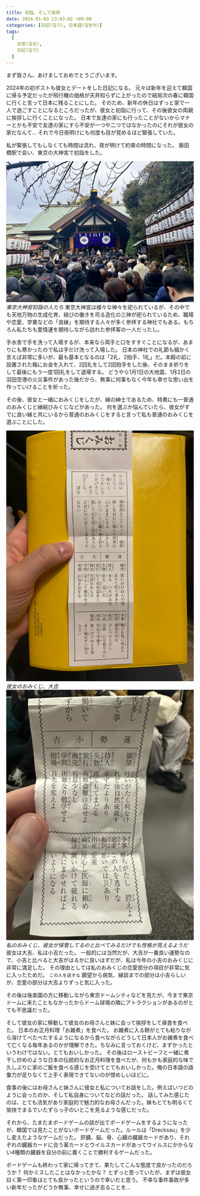 ```yaml
---
title: 初詣、そして挨拶
date: 2024-01-03 23:03:02 +09:00
categories: [日記(일기), 日本語(일본어)]
tags:
  [
    日常(일상),
    日記(일기)
  ]
---
```

まず皆さん、あけましておめでとうございます。

2024年の初ポストも彼女とデートをした日記になる。
元々は新年を迎えて韓国に帰る予定だったが飛行機の価格が天井知らずに上がったので結局次の春に韓国に行くと言って日本に残ることにした。
そのため、新年の休日はずっと家で一人で過ごすことになるところだったが、彼女と初詣に行って、その後彼女の両親に挨拶しに行くことになった。
日本で友達の家にも行ったことがないからマナーとかも不安で友達の家にすら不安が一つや二つではなかったのにそれが彼女の家だなんて…
それで今日夜明けにも何度も目が覚めるほど緊張していた。

私が緊張してもしなくても時間は流れ、夜が明けて約束の時間になった。
飯田橋駅で会い、東京の大神宮で初詣をした。

![東京太神宮](/assets/img/2024/diary/tokyodaijingu.jpeg)
_東京大神宮初詣の人たち_
東京大神宮は様々な神々を祀られているが、その中でも天地万物の生成化育、結びの働きを司る造化の三神が祀られているため、職場や恋愛、学業などの「良縁」を期待する人々が多く参拝する神社でもある。もちろん私たちも愛情運を期待しながら訪れた参拝客の一人だったし。

手水舎で手を洗って入場するが、本来なら両手と口をすすぐことになるが、あまりにも寒かったので私は手だけ洗って入場した。
日本の神社での礼節も細かく言えば非常に多いが、最も基本となるのは「2礼、2拍手、1礼」だ。本殿の前に設置された箱にお金を入れて、2回礼をして2回拍手をした後、そのまま祈りをして最後にもう一度1回礼をして退場する。
どうやら1月1日の大地震、1月2日の羽田空港の火災事件があった後だから、無事に何事もなく今年も幸せな思い出を作っていけることを祈った。

その後、彼女と一緒におみくじをしたが、縁の紳士であるため、特異にも一普通のおみくじと縁結びみくじなどがあった。
何を選ぶか悩んでいたら、彼女がすでに良い縁と共にいるから普通のおみくじをすると言って私も普通のおみくじを選ぶことにした。

![彼女のおみくじ](/assets/img/2024/diary/omikuji2.jpg)
_彼女のおみくじ、大吉_
![私のおみくじ](/assets/img/2024/diary/omikuji.jpeg)
_私のおみくじ、彼女が保管してるのと比べてみるだけでも性格が見えるようだ_
彼女は大吉、私は小吉だった。
一般的には当然だが、大吉が一番良い運勢なので、小吉と比べると大吉がはるかに良いはずだが、私は今年の小吉のおみくじに非常に満足した。
その理由としては私のおみくじの恋愛部分の項目が非常に気に入ったためだ。
```この人を逃すな```
願望から病気、縁談までの部分は小吉らしいが、恋愛の部分は大吉よりずっと気に入った。

その後は後楽園の方に移動しながら東京ドームシティなどを見たが、今まで東京ドームに来たこともなかったからドーム球場の隣にアトラクションがあるのがとても不思議だった。

そして彼女の家に移動して彼女のお母さんと妹に会って挨拶をして昼食を食べた。
日本のお正月料理「お雑煮」を食べた。
お雑煮に入る餅がとても粘りながら溶けてべたべたするようになるから食べながらどうして日本人がお雑煮を食べて亡くなる毎年あるのかが理解できた。ちなみに言っておくけど、まずかったというわけではない。とてもおいしかった。
その後はローストビーフと一緒に煮干し炒めのような日本の伝統的なお正月料理を食べたが、何もかも家庭的な味で久しぶりに家のご飯を食べる感じを受けてとてもおいしかった。俺の日本語の語彙力が足りなくて上手く表現できてないのが恨めしいほどに。

食事の後にはお母さんと妹さんに彼女と私についてお話をした。例えばいつどのように会ったのか、そして私自身についてなどの話だった。
話してみた感じたのは、とても活気があり家庭的で魅力的なお母さんだった。妹もとても明るくて愉快でまるでいたずらっ子のいとこを見るような感じだった。

それから、たまたまボードゲームの話が出てボードゲームをするようになったが、韓国では見たことがないボードゲームだった。ルールは「Drecksau」を少し変えたようなゲームだった。
肝臓、脳、骨、心臓の臓器カードがあり、それぞれの臓器カードに合う薬カードとウイルスカードがあってウイルスにかからない4種類の臓器を自分の前に置くことで勝利するゲームだった。

ボードゲームも終わって家に帰ってきて、果たしてこんな態度で良かったのだろうか？ 何かミスしたことはなかったかな？ とずっと思っていたが、まずは彼女曰く第一印象はとても良かったというので幸いだと思う。
不幸な事件事故が多い新年だったがどうか無事、幸せに過ぎ去ることを…
